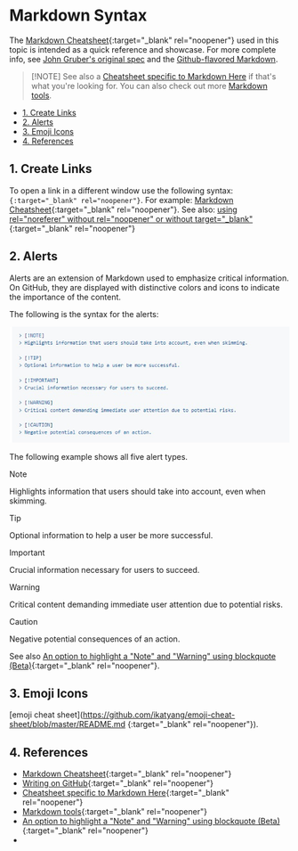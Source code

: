# Markdown Syntax <!-- omit from toc -->

The [Markdown
Cheatsheet](https://github.com/adam-p/markdown-here/wiki/Markdown-Cheatsheet){:target="_blank"
rel="noopener"} used in this topic is intended as a quick reference and
showcase. For more complete info, see [John Gruber's original
spec](http://daringfireball.net/projects/markdown/) and the [Github-flavored
Markdown](http://github.github.com/github-flavored-markdown/).

> [!NOTE] See also a [Cheatsheet specific to Markdown
> Here](https://github.com/adam-p/markdown-here/wiki/Markdown-Here-Cheatsheet)
> if that's what you're looking for. You can also check out more [Markdown
> tools](https://github.com/adam-p/markdown-here/wiki/Other-Markdown-Tools).

- [1. Create Links](#1-create-links)
- [2. Alerts](#2-alerts)
- [3. Emoji Icons](#3-emoji-icons)
- [4. References](#4-references)

## 1. Create Links

To open a link in a different window use the following syntax:
`{:target="_blank" rel="noopener"}`.  For example: [Markdown
Cheatsheet](https://github.com/adam-p/markdown-here/wiki/Markdown-Cheatsheet){:target="_blank"
rel="noopener"}.  See also: [using rel="noreferer" without rel="noopener" or
without
target="_blank"](https://security.stackexchange.com/questions/241559/using-rel-noreferer-without-rel-noopener-or-without-target-blank){:target="_blank"
rel="noopener"}


## 2. Alerts

Alerts are an extension of Markdown used to emphasize critical information. On GitHub, they are displayed with distinctive colors and icons to indicate the importance of the content.

The following is the syntax for the alerts:

![alert_syntax](../Resources/Images/GitHub/alert_syntax.jpg)

The following example shows all five alert types.

> [!NOTE]  
> Highlights information that users should take into account, even when skimming.

> [!TIP]
> Optional information to help a user be more successful.

> [!IMPORTANT]  
> Crucial information necessary for users to succeed.

> [!WARNING]  
> Critical content demanding immediate user attention due to potential risks.

> [!CAUTION]
> Negative potential consequences of an action.


See also [An option to highlight a "Note" and "Warning" using blockquote
(Beta)](https://github.com/orgs/community/discussions/16925){:target="_blank"
rel="noopener"}.

## 3. Emoji Icons

[emoji cheat sheet](https://github.com/ikatyang/emoji-cheat-sheet/blob/master/README.md {:target="_blank" rel="noopener"}).

## 4. References

- [Markdown
  Cheatsheet](https://github.com/adam-p/markdown-here/wiki/Markdown-Cheatsheet){:target="_blank" rel="noopener"}
- [Writing on GitHub](https://docs.github.com/en/get-started/writing-on-github){:target="_blank" rel="noopener"}
- [Cheatsheet specific to Markdown Here](https://github.com/adam-p/markdown-here/wiki/Markdown-Here-Cheatsheet){:target="_blank" rel="noopener"}
- [Markdown tools](https://github.com/adam-p/markdown-here/wiki/Other-Markdown-Tools){:target="_blank" rel="noopener"}
- [An option to highlight a "Note" and "Warning" using blockquote (Beta)](https://github.com/orgs/community/discussions/16925){:target="_blank" rel="noopener"}
-
